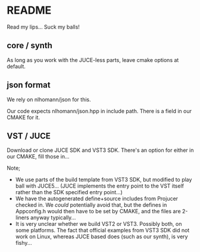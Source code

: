 # README #

Read my lips...
Suck my balls!

## core / synth ##

As long as you work with the JUCE-less parts, leave cmake options at default.

## json format ##

We rely on nlhomann/json for this. 

Our code expects nlhomann/json.hpp in include path. There is a field in our CMAKE for it.

## VST / JUCE ##

Download or clone JUCE SDK and VST3 SDK. There's an option for either in our CMAKE, fill those in...

Note;
- We use parts of the build template from VST3 SDK, but modified to play ball with JUCE5... (JUCE implements the entry point to the VST itself rather than the SDK specified entry point...)
- We have the autogenerated define+source includes from Projucer checked in. We _could_ potentially avoid that, but the defines in Appconfig.h would then have to be set by CMAKE, and the files are 2-liners anyway typically...
- It is very unclear whether we build VST2 or VST3. Possibly both, on some platforms. The fact that official examples from VST3 SDK did not work on Linux, whereas JUCE based does (such as our synth), is very fishy...